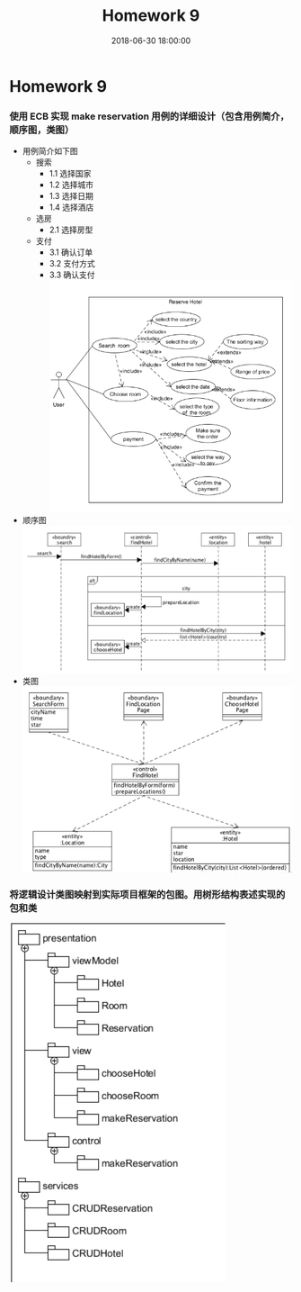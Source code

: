 ﻿---
layout: post
title: Homework 9
date: 2018-06-30 18:00:00
categories: Software
tags: 博客
excerpt: Software
---

# Homework 9

### 使用 ECB 实现 make reservation 用例的详细设计（包含用例简介，顺序图，类图）
- 用例简介如下图
    - 搜索
        - 1.1 选择国家
        - 1.2 选择城市
        - 1.3 选择日期
        - 1.4 选择酒店
    - 选房
        - 2.1 选择房型
    - 支付
        - 3.1 确认订单
        - 3.2 支付方式
        - 3.3 确认支付
![1](/assets/SystemA/answer1.png)
- 顺序图
![2](/assets/SystemA/order.png)
- 类图
![3](/assets/SystemA/class.png)

### 将逻辑设计类图映射到实际项目框架的包图。用树形结构表述实现的包和类
![4](/assets/SystemA/bao.png)